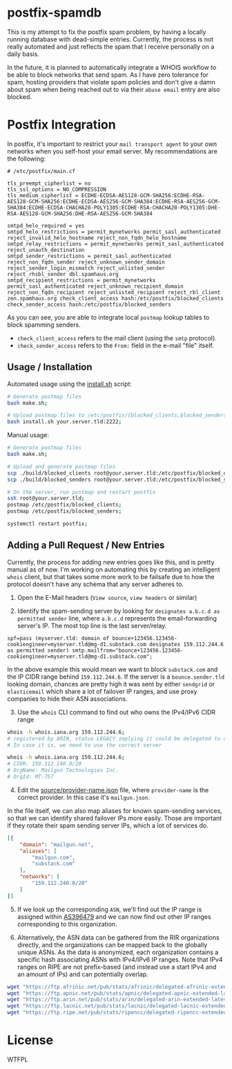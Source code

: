 
# postfix-spamdb

This is my attempt to fix the postfix spam problem, by having a locally running database
with dead-simple entries. Currently, the process is not really automated and just reflects
the spam that I receive personally on a daily basis.

In the future, it is planned to automatically integrate a WHOIS workflow to be able to
block networks that send spam. As I have zero tolerance for spam, hosting providers that
violate spam policies and don't give a damn about spam when being reached out to via their
`abuse email` entry are also blocked.


# Postfix Integration

In postfix, it's important to restrict your `mail transport agent` to your own networks when
you self-host your email server. My recommendations are the following:

```postfix
# /etc/postfix/main.cf

tls_preempt_cipherlist = no
tls_ssl_options = NO_COMPRESSION
tls_medium_cipherlist = ECDHE-ECDSA-AES128-GCM-SHA256:ECDHE-RSA-AES128-GCM-SHA256:ECDHE-ECDSA-AES256-GCM-SHA384:ECDHE-RSA-AES256-GCM-SHA384:ECDHE-ECDSA-CHACHA20-POLY1305:ECDHE-RSA-CHACHA20-POLY1305:DHE-RSA-AES128-GCM-SHA256:DHE-RSA-AES256-GCM-SHA384

smtpd_helo_required = yes
smtpd_helo_restrictions = permit_mynetworks permit_sasl_authenticated reject_invalid_helo_hostname reject_non_fqdn_helo_hostname
smtpd_relay_restrictions = permit_mynetworks permit_sasl_authenticated reject_unauth_destination
smtpd_sender_restrictions = permit_sasl_authenticated reject_non_fqdn_sender reject_unknown_sender_domain reject_sender_login_mismatch reject_unlisted_sender reject_rhsbl_sender dbl.spamhaus.org
smtpd_recipient_restrictions = permit_mynetworks permit_sasl_authenticated reject_unknown_recipient_domain reject_non_fqdn_recipient reject_unlisted_recipient reject_rbl_client zen.spamhaus.org check_client_access hash:/etc/postfix/blocked_clients check_sender_access hash:/etc/postfix/blocked_senders
```

As you can see, you are able to integrate local `postmap` lookup tables to block spamming senders.

- `check_client_access` refers to the mail client (using the `smtp` protocol).
- `check_sender_access` refers to the `From:` field in the e-mail "file" itself.


## Usage / Installation

Automated usage using the [install.sh](/install.sh) script:

```bash
# Generate postmap files
bash make.sh;

# Upload postmap files to /etc/postfix/{blocked_clients,blocked_senders} automagically
bash install.sh your.server.tld:2222;
```

Manual usage:

```bash
# Generate postmap files
bash make.sh;

# Upload and generate postmap files
scp ./build/blocked_clients root@your.server.tld:/etc/postfix/blocked_clients;
scp ./build/blocked_senders root@your.server.tld:/etc/postfix/blocked_senders;

# On the server, run postmap and restart postfix
ssh root@your.server.tld;
postmap /etc/postfix/blocked_clients;
postmap /etc/postfix/blocked_senders;

systemctl restart postfix;
```


## Adding a Pull Request / New Entries

Currently, the process for adding new entries goes like this, and is pretty manual as of now. I'm
working on automating this by creating an intelligent `whois` client, but that takes some more work
to be failsafe due to how the protocol doesn't have any schema that any server adheres to.

1. Open the E-Mail headers (`View source`, `view headers` or similar)

2. Identify the spam-sending server by looking for `designates a.b.c.d as permitted sender`
   line, where `a.b.c.d` represents the email-forwarding server's IP. The most top line is
   the last server/relay.

```
spf=pass (myserver.tld: domain of bounce+123456.123456-cookiengineer=myserver.tld@mg-d1.substack.com designates 159.112.244.6 as permitted sender) smtp.mailfrom="bounce+123456.123456-cookiengineer=myserver.tld@mg-d1.substack.com";
```

In the above example this would mean we want to block `substack.com` and the IP CIDR range behind `159.112.244.6`.
If the server is a `bounce.sender.tld` looking domain, chances are pretty high it was sent by either `sendgrid` or
`elasticemail` which share a lot of failover IP ranges, and use proxy companies to hide their ASN associations.

3. Use the `whois` CLI command to find out who owns the IPv4/IPv6 CIDR range

```bash
whois -h whois.iana.org 159.112.244.6;
# registered by ARIN, status LEGACY implying it could be delegated to another RIR
# In case it is, we need to use the correct server

whois -h whois.iana.org 159.112.244.6;
# CIDR: 159.112.240.0/20
# OrgName: Mailgun Technologies Inc.
# OrgId: MT-757
```

4. Edit the [source/provider-name.json](./source) file, where `provider-name` is the correct provider. In this case
   it's `mailgun.json`.

In the file itself, we can also map aliases for known spam-sending services, so that we can identify shared failover
IPs more easily. Those are important if they rotate their spam sending server IPs, which a lot of services do.

```json
[{
    "domain": "mailgun.net",
    "aliases": [
        "mailgun.com",
        "substack.com"
    ],
    "networks": [
        "159.112.240.0/20"
    ]
}]
```

5. If we look up the corresponding `ASN`, we'll find out the IP range is assigned within [AS396479](https://ipinfo.io/AS396479)
   and we can now find out other IP ranges corresponding to this organization.

6. Alternatively, the ASN data can be gathered from the RIR organizations directly, and the organizations can be mapped back
   to the globally unique ASNs. As the data is anonymized, each organization contains a specific hash associating ASNs with
   IPv4/IPv6 IP ranges. Note that IPv4 ranges on RIPE are not prefix-based (and instead use a start IPv4 and an amount of IPs)
   and can potentially overlap.

```bash
wget "https://ftp.afrinic.net/pub/stats/afrinic/delegated-afrinic-extended-latest";
wget "https://ftp.apnic.net/pub/stats/apnic/delegated-apnic-extended-latest";
wget "https://ftp.arin.net/pub/stats/arin/delegated-arin-extended-latest";
wget "https://ftp.lacnic.net/pub/stats/lacnic/delegated-lacnic-extended-latest";
wget "https://ftp.ripe.net/pub/stats/ripencc/delegated-ripencc-extended-latest";
```


# License

WTFPL

